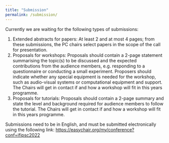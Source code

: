 ```yaml
---
title: "Submission"
permalink: /submission/
---
```


Currently we are waiting for the following types of submissions:

1. Extended abstracts for papers: At least 2 and at most 4 pages; from these submissions, the PC chairs select papers in the scope of the call for presentation.
2. Proposals for workshops: Proposals should contain a 2-page statement summarising the topic(s) to be discussed and the expected contributions from the audience members, e.g. responding to a questionnaire or conducting a small experiment. Proposers should indicate whether any special equipment is needed for the workshop, such as audio-visual systems or computational equipment and support. The Chairs will get in contact if and how a workshop will fit in this years programme.
3. Proposals for tutorials: Proposals should contain a 2-page summary and state the level and background required for audience members to follow the tutorial. The Chairs will get in contact if and how a workshop will fit in this years programme.

Submissions need to be in English, and must be submitted electronically using the following link: <https://easychair.org/my/conference?conf=ifipsc2022>
